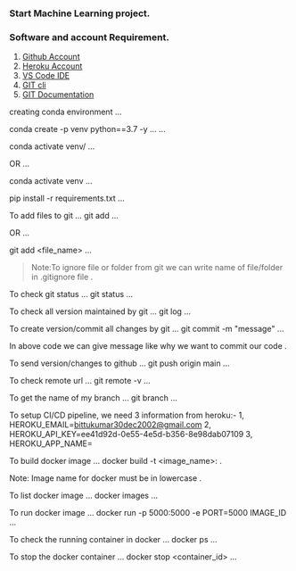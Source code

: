 ### Start Machine Learning project.

### Software and account Requirement.

1. [Github Account](https://github.com/)
2. [Heroku Account](https://dashboard.heroku.com/apps)
3. [VS Code IDE](https://code.visualstudio.com/download)
4. [GIT cli](https://git-scm.com/downloads)
5. [GIT Documentation](https://git-scm.com/docs/git)

creating conda environment 
...

conda create -p venv python==3.7 -y
...
...

conda activate venv/
...

OR
...

conda activate venv
...

pip install -r requirements.txt
...

To add files to git
...
git add
...

OR
...

git add <file_name>
...

> Note:To ignore file or folder from git we can write name of file/folder in .gitignore file .

To check git status
...
git status
...

To check all version maintained by git 
...
git log
...

To create version/commit all changes by git
...
git commit -m "message"
...

In above code we can give message like why we want to commit our code .

To send version/changes to github
...
git push origin main
...

To check remote url
...
git remote -v
...

To get the name of my branch
...
git branch
...

To setup CI/CD pipeline, we need 3 information from heroku:-
1, HEROKU_EMAIL=bittukumar30dec2002@gmail.com
2, HEROKU_API_KEY=ee41d92d-0e55-4e5d-b356-8e98dab07109
3, HEROKU_APP_NAME=

To build docker image
...
docker build -t <image_name>:<tagname> .

Note: Image name for docker must be in lowercase .

To list docker image
...
docker images
...

To run docker image
...
docker run -p 5000:5000 -e PORT=5000 IMAGE_ID
...

To check the running container in docker
...
docker ps
...

To stop the docker container
...
docker stop <container_id>
...